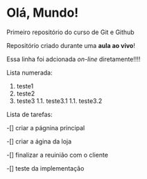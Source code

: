 # Olá, Mundo!
 Primeiro repositório do curso de Git e Github

Repositório criado durante uma **aula ao vivo**!

Essa linha foi adcionada *on-line* diretamente!!!!

Lista numerada:
1. teste1 
1. teste2 
1. teste3
    1.1. teste3.1
    1.1. teste3.2

Lista de tarefas:

-[] criar a págnina principal

-[] criar a ágina da loja

-[] finalizar a reuinião com o cliente

-[] teste da implementação



